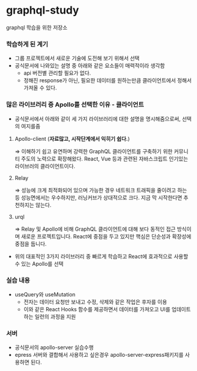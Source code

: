 # graphql-study

graphql 학습을 위한 저장소

### 학습하게 된 계기

- 그룹 프로젝트에서 새로운 기술에 도전해 보기 위해서 선택
- 공식문서에 나와있는 설명 중 아래와 같은 요소들이 매력적이라 생각함
  - api 버전별 관리할 필요가 없다.
  - 정해진 response가 아닌, 필요한 데이터를 원하는만큼 클라이언트에서 정해서 가져올 수 있다.

### 많은 라이브러리 중 Apollo를 선택한 이유 - 클라이언트

- 공식문서에서 아래와 같이 세 가지 라이브러리에 대한 설명을 명시해줌으로써, 선택의 여지를줌

1. Apollo-client (**자료많고, 시작단계에서 익히기 쉽다.**)

   ⇒ 이해하기 쉽고 유연하며 강력한 GraphQL 클라이언트를 구축하기 위한 커뮤니티 주도의 노력으로 확장해왔다. React, Vue 등과 관련된 자바스크립트 인기있는 라이브러의 클라이언트이다.

2. Relay

   ⇒ 성능에 크게 최적화되어 있으며 가능한 경우 네트워크 트래픽을 줄이려고 하는 등 성능면에서는 우수하지만, 러닝커브가 상대적으로 크다. 지금 막 시작한다면 추천하지는 않는다.

3. urql

   ⇒ Relay 및 Apollo에 비해 GraphQL 클라이언트에 대해 보다 동적인 접근 방식이며 새로운 프로젝트입니다. React에 중점을 두고 있지만 핵심은 단순성과 확장성에 중점을 둡니다.

- 위의 대표적인 3가지 라이브러리 중 빠르게 학습하고 React에 효과적으로 사용할 수 있는 Apollo를 선택

### 실습 내용

- useQuery와 useMutation
  - 전자는 데이터 요청만 보내고 수정, 삭제와 같은 작업은 후자를 이용
  - 이와 같은 React Hooks 함수를 제공하면서 데이터를 가져오고 UI를 업데이트하는 일련의 과정을 지원

### 서버

- 공식문서의 apollo-server 실습수행
- epress 서버와 결합해서 사용하고 싶은경우 apollo-server-express패키지를 사용하면 된다.
